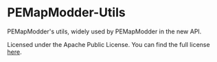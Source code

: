 PEMapModder-Utils
=================

PEMapModder's utils, widely used by PEMapModder in the new API.

Licensed under the Apache Public License. You can find the full license [here](LICENSE).
